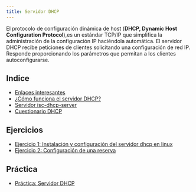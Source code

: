 ```yaml
---
title: Servidor DHCP
---
```

El protocolo de configuración dinámica de host (**DHCP, Dynamic Host Configuration Protocol**),es un estándar TCP/IP que simplifica  la administración de la configuración IP haciéndola automática. 
El servidor DHCP recibe peticiones de clientes solicitando una configuración de red IP. Responde proporcionando los parámetros que permitan a los clientes autoconfigurarse. 

## Indice

* [Enlaces interesantes](enlaces.html)
* [¿Cómo funciona el servidor DHCP?](dhcp.html)
* [Servidor isc-dhcp-server](isc-dhcp-server.html)
* [Cuestionario DHCP](cuestionario.html)

## Ejercicios

* [Ejercicio 1: Instalación y configuración del servidor dhcp en linux](ejercicio1.html)
* [Ejercicio 2: Configuración de una reserva](ejercicio2.html)

## Práctica

* [Práctica: Servidor DHCP](practica_dhcp.html)
